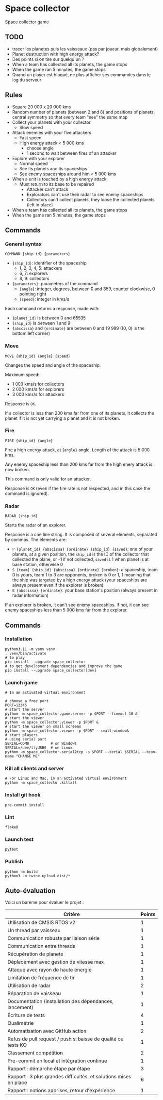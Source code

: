 # Space collector

Space collector game

## TODO

- tracer les planetes puis les vaisseaux (pas par joueur, mais globalement)
- Planet destruction with high energy attack?
- Des points si on tire sur quelqu'un ?
- When a team has collected all its planets, the game stops
- When the game ran 5 minutes, the game stops
- Quand un player est bloqué, ne plus afficher ses commandes dans le log du serveur

## Rules

- Square 20 000 x 20 000 kms
- Random number of planets (between 2 and 8) and positions of planets, central symmetry
  so that every team "see" the same map
- Collect your planets with your collector
  - Slow speed
- Attack enemies with your five attackers
  - Fast speed
  - High energy attack < 5 000 kms
    - choose angle
    - 1 second to wait between fires of an attacker
- Explore with your explorer
  - Normal speed
  - See its planets and its spaceships
  - See enemy spaceships around him < 5 000 kms
- When a unit is touched by a high energy attack
  - Must return to its base to be repaired
    - Attacker can't attack
    - Explorators can't use their radar to see enemy spaceships
    - Collectors can't collect planets, they loose the collected planets (left in place)
- When a team has collected all its planets, the game stops
- When the game ran 5 minutes, the game stops

## Commands

### General syntax

`COMMAND {ship_id} {parameters}`

- `{ship_id}`: identifier of the spaceship
  - 1, 2, 3, 4, 5: attackers
  - 6, 7: explorers
  - 8, 9: collectors
- `{parameters}`: parameters of the command
  - `{angle}`: integer, degrees, between 0 and 359, counter clockwise, 0 pointing right
  - `{speed}`: integer in kms/s

Each command returns a response, made with:

- `{planet_id}` is between 0 and 65535
- `{ship_id}` is between 1 and 9
- `{abscissa}` and `{ordinate}` are between 0 and 19 999 ((0, 0) is the bottom left corner)

### Move

`MOVE {ship_id} {angle} {speed}`

Changes the speed and angle of the spaceship.

Maximum speed:

- 1 000 kms/s for collectors
- 2 000 kms/s for explorers
- 3 000 kms/s for attackers

Response is `OK`.

If a collector is less than 200 kms far from one of its planets, it collects the planet if it is not yet carrying a planet and it is not broken.

### Fire

`FIRE {ship_id} {angle}`

Fire a high energy attack, at `{angle}` angle. Length of the attack is 5 000 kms.

Any enemy spaceship less than 200 kms far from the high enery attack is now broken.

This command is only valid for an attacker.

Response is `OK` (even if the fire rate is not respected, and in this case the command is ignored).

### Radar

`RADAR {ship_id}`

Starts the radar of an explorer.

Response is a one line string. It is composed of several elements, separated by commas. The elements are:

- `P {planet_id} {abscissa} {ordinate} {ship_id} {saved}`: one of your planets, at a given position, the `ship_id` is the ID of the collector that collected the plane, or -1 if not collected, `saved` is 1 when planet is at base station, otherwise 0
- `S {team} {ship_id} {abscissa} {ordinate} {broken}`: a spaceship, team 0 is yours, team 1 to 3 are opponents, broken is 0 or 1, 1 meaning that the ship was targeted by a high energy attack (your spaceships are always present even if the explorer is broken)
- `B {abscissa} {ordinate}`: your base station's position (always present in radar information)

If an explorer is broken, it can't see enemy spaceships. If not, it can see enemy spaceships less than 5 000 kms far from the explorer.

## Commands

### Installation

```shell
python3.11 -m venv venv
. venv/bin/activate
# to play
pip install --upgrade space_collector
# to get development dependencies and improve the game
pip install --upgrade space_collector[dev]
```

### Launch game

```shell
# In an activated virtual environment

# choose a free port
PORT=12345
# start the server
python -m space_collector.game.server -p $PORT --timeout 10 &
# start the viewer
python -m space_collector.viewer -p $PORT &
# start the viewer on small screens
python -m space_collector.viewer -p $PORT --small-window&
# start players
# using serial port
SERIAL=COM8          # on Windows
SERIAL=/dev/ttyUSB0  # on Linux
python -m space_collector.serial2tcp -p $PORT --serial $SERIAL --team-name "CHANGE ME"
```

### Kill all clients and server

```shell
# For Linux and Mac, in an activated virtual environment
python -m space_collector.killall
```

### Install git hook

```shell
pre-commit install
```

### Lint

```shell
flake8
```

### Launch test

```shell
pytest
```

### Publish

```shell
python -m build
python3 -m twine upload dist/*
```

## Auto-évaluation

Voici un barème pour évaluer le projet :

| Critère                                                           | Points |
| ----------------------------------------------------------------- | ------ |
| Utilisation de CMSIS RTOS v2                                      | 1      |
| Un thread par vaisseau                                            | 1      |
| Communication robuste par liaison série                           | 1      |
| Communication entre threads                                       | 1      |
| Récupération de planete                                           | 1      |
| Déplacement avec gestion de vitesse max                           | 1      |
| Attaque avec rayon de haute énergie                               | 1      |
| Limitation de fréquence de tir                                    | 1      |
| Utilisation de radar                                              | 2      |
| Réparation de vaisseau                                            | 1      |
| Documentation (installation des dépendances, lancement)           | 1      |
| Écriture de tests                                                 | 4      |
| Qualimétrie                                                       | 1      |
| Automatisation avec GitHub action                                 | 2      |
| Refus de pull request / push si baisse de qualité ou tests KO     | 1      |
| Classement compétition                                            | 2      |
| Pre-commit en local et intégration continue                       | 1      |
| Rapport : démarche étape par étape                                | 3      |
| Rapport : 3 plus grandes difficultés, et solutions mises en place | 6      |
| Rapport : notions apprises, retour d'expérience                   | 1      |
